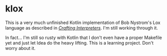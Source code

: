 # klox

This is a very much unfinished Kotlin implementation of Bob Nystrom's Lox language as described
in *[Crafting Interpreters](https://craftinginterpreters.com)*.  I'm still working through it.

In fact... I'm still so rusty with Kotlin that I don't even have a proper Makefile yet and just
let Idea do the heavy lifting. This is a learning project. Don't worry about it.